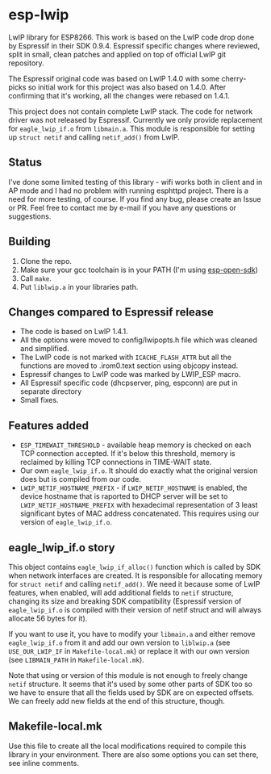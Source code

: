 # esp-lwip

LwIP library for ESP8266. This work is based on the LwIP code drop done
by Espressif in their SDK 0.9.4. Espressif specific changes where
reviewed, split in small, clean patches and applied on top of official
LwIP git repository.

The Espressif original code was based on LwIP 1.4.0 with some
cherry-picks so initial work for this project was also based on 1.4.0.
After confirming that it's working, all the changes were rebased on
1.4.1.

This project does not contain complete LwIP stack. The code for network
driver was not released by Espressif. Currently we only provide
replacement for `eagle_lwip_if.o` from `libmain.a`. This module is
responsible for setting up `struct netif` and calling `netif_add()` from
LwIP.

## Status

I've done some limited testing of this library - wifi works both in
client and in AP mode and I had no problem with running esphttpd
project. There is a need for more testing, of course. If you find any
bug, please create an Issue or PR. Feel free to contact me by e-mail if
you have any questions or suggestions.

## Building

1. Clone the repo.
2. Make sure your gcc toolchain is in your PATH (I'm using
[esp-open-sdk](https://github.com/pfalcon/esp-open-sdk))
3. Call `make`.
4. Put `liblwip.a` in your libraries path.

## Changes compared to Espressif release

 - The code is based on LwIP 1.4.1.
 - All the options were moved to config/lwipopts.h file which was
   cleaned and simplified.
 - The LwIP code is not marked with `ICACHE_FLASH_ATTR` but all the
   functions are moved to .irom0.text section using objcopy instead.
 - Espressif changes to LwIP code was marked by LWIP_ESP macro.
 - All Espressif specific code (dhcpserver, ping, espconn) are put in
   separate directory
 - Small fixes.

## Features added

 - `ESP_TIMEWAIT_THRESHOLD` - available heap memory is checked on each TCP
   connection accepted. If it's below this threshold, memory is
   reclaimed by killing TCP connections in TIME-WAIT state.
 - Our own `eagle_lwip_if.o`. It should do exactly what the original
   version does but is compiled from our code.
 - `LWIP_NETIF_HOSTNAME_PREFIX` - if `LWIP_NETIF_HOSTNAME` is enabled,
   the device hostname that is raported to DHCP server will be set to
   `LWIP_NETIF_HOSTNAME_PREFIX` with hexadecimal representation of 3
   least significant bytes of MAC address concatenated. This requires
   using our version of `eagle_lwip_if.o`.

## eagle_lwip_if.o story

This object contains `eagle_lwip_if_alloc()` function which is called by
SDK when network interfaces are created. It is responsible for
allocating memory for `struct netif` and calling `netif_add()`. We need
it because some of LwIP features, when enabled, will add additional
fields to `netif` structure, changing its size and breaking SDK
compatibility (Espressif version of `eagle_lwip_if.o` is compiled with
their version of netif struct and will always allocate 56 bytes for it).

If you want to use it, you have to modify your `libmain.a` and either
remove `eagle_lwip_if.o` from it and add our own version to `liblwip.a`
(see `USE_OUR_LWIP_IF` in `Makefile-local.mk`) or replace it with our
own version (see `LIBMAIN_PATH` in `Makefile-local.mk`).

Note that using or version of this module is not enough to freely change
`netif` structure. It seems that it's used by some other parts of SDK
too so we have to ensure that all the fields used by SDK are on expected
offsets. We can freely add new fields at the end of this structure,
though.

## Makefile-local.mk

Use this file to create all the local modifications required to compile
this library in your environment. There are also some options you can
set there, see inline comments.
